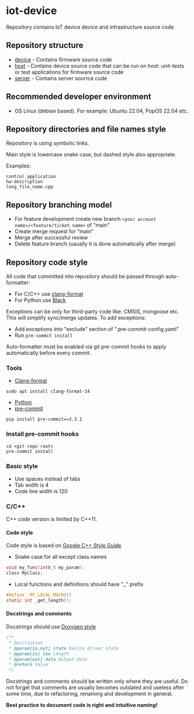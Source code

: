 # iot-device
Repository contains IoT device device and infrastructure source code

## Repository structure

* [device](device) - Contains firmware source code
* [host](host) - Contains device source code that can be run on host: unit-tests or test applications for firmware source code
* [server](hardware) - Contains server sourrce code


## Recommended developer environment

* OS Linux (debian based). For example: Ubuntu 22.04, PopOS 22.04 etc.

## Repository directories and file names style

Repository is using symbolic links.

Main style is lowercase snake case, but dashed style also appropriate.

Examples:
```shell
control_application
hw-description
long_file_name.cpp
```


## Repository branching model

* For feature development create new branch `<your account name>/<feature/ticket name>` of "main"
* Create merge request for "main"
* Merge after successful review
* Delete feature branch (usually it is done automatically after merge)


## Repository code style

All code that committed into repository should be passed through auto-formatter:
* For C/C++ use [clang-format](https://clang.llvm.org/docs/ClangFormat.html)
* For Python use [Black](https://github.com/psf/black)

Exceptions can be only for third-party code like: CMSIS, mongoose etc.
This will simplify sync/merge updates.
To add exceptions:
* Add exceptions into "exclude" section of ".pre-commit-config.yaml"
* Run `pre-commit install`

Auto-formatter must be enabled via git pre-commit hooks to apply automatically before every commit.

### Tools

* [Clang-format](https://clang.llvm.org/docs/ClangFormat.html)
```shell
sudo apt install clang-format-14
```
* [Python](https://www.python.org/downloads/)
* [pre-commit](https://pre-commit.com/)
```shell
pip install pre-commit==3.3.1
```

### Install pre-commit hooks

```shell
cd <git repo root>
pre-commit install
```

### Basic style

* Use spaces instead of tabs
* Tab width is 4
* Code line width is 120

### C/C++

C++ code version is limited by C++11.

#### Code style

Code style is based on [Google C++ Style Guide](https://google.github.io/styleguide/cppguide.html)

* Snake case for all except class names
```c
void my_func(int8_t my_param);
class MyClass;
```

* Local functions and definitions should have "_" prefix
```c
#define _MY_LOCAL_MACRO()
static int _get_length();
```

#### Docstrings and comments

Docstrings should use [Doxygen style](https://www.doxygen.nl/)
```c
/**
 * Description
 * @param[in,out] state Device driver state
 * @param[in] len Length
 * @param[out] data Output date 
 * @return Value
 */
```

Docstrings and comments should be written only where they are useful.
Do not forget that comments are usually becomes outdated and useless after some time,
due to refactoring, renaming and development in general.

**Best practice to document code is right and intuitive naming!**

